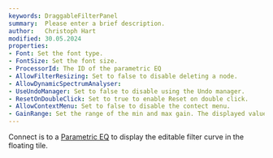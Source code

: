 ```yaml
---
keywords: DraggableFilterPanel
summary:  Please enter a brief description.
author:   Christoph Hart
modified: 30.05.2024
properties:
- Font: Set the font type.
- FontSize: Set the font size. 
- ProcessorId: The ID of the parametric EQ
- AllowFilterResizing: Set to false to disable deleting a node.
- AllowDynamicSpectrumAnalyser: 
- UseUndoManager: Set to false to disable using the Undo manager.
- ResetOnDoubleClick: Set to true to enable Reset on double click.
- AllowContextMenu: Set to false to disable the contect menu.
- GainRange: Set the range of the min and max gain. The displayed value is set to -6 db of the range value. 
---
```


Connect is to a [Parametric EQ](/hise-modules/effects/list/curveeq) to display the editable filter curve in the floating tile. 
